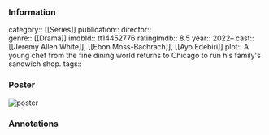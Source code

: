 ### Information
category:: [[Series]]
publication:: 
director::  
genre:: [[Drama]]
imdbId:: tt14452776
ratingImdb:: 8.5
year:: 2022–
cast:: [[Jeremy Allen White]], [[Ebon Moss-Bachrach]], [[Ayo Edebiri]]
plot:: A young chef from the fine dining world returns to Chicago to run his family's sandwich shop.
tags::


### Poster
![poster](https://m.media-amazon.com/images/M/MV5BMmZmMjgyOTUtZjljMS00NjhlLTkzMmItM2EyMzY5NzU0NzFiXkEyXkFqcGdeQXVyNjIzMTEyNDk@._V1_SX300.jpg)


### Annotations
